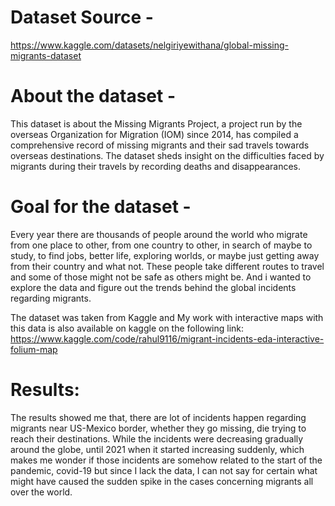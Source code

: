 # Dataset Source - 
https://www.kaggle.com/datasets/nelgiriyewithana/global-missing-migrants-dataset

# About the dataset - 
This dataset is about the Missing Migrants Project, a project run by the overseas Organization for Migration (IOM) since 2014, has compiled a comprehensive record of missing migrants and their sad travels towards overseas destinations. The dataset sheds insight on the difficulties faced by migrants during their travels by recording deaths and disappearances.

# Goal for the dataset -
Every year there are thousands of people around the world who migrate from one place to other, from one country to other, in search of maybe to study, to find jobs, better life, exploring worlds, or maybe just getting away from their country and what not. These people take different routes to travel and some of those might not be safe as others might be. And i wanted to explore the data and figure out the trends behind the global incidents regarding migrants. 

The dataset was taken from Kaggle and My work with interactive maps with this data is also available on kaggle on the following link: https://www.kaggle.com/code/rahul9116/migrant-incidents-eda-interactive-folium-map

# Results: 
The results showed me that, there are lot of incidents happen regarding migrants near US-Mexico border, whether they go missing, die trying to reach their destinations. While the incidents were decreasing gradually around the globe, until 2021 when it started increasing suddenly, which makes me wonder if those incidents are somehow related to the start of the pandemic, covid-19 but since I lack the data, I can not say for certain what might have caused the sudden spike in the cases concerning migrants all over the world.
